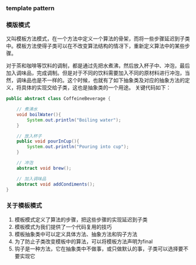 ### template pattern
### 模版模式

又叫模板方法模式，在一个方法中定义一个算法的骨架，而将一些步骤延迟到子类中。模板方法使得子类可以在不改变算法结构的情冴下，重新定义算法中的某些步骤。

对于茶和咖啡等饮料的调制，都是通过先把水煮沸，然后放入杯子中、冲泡，最后加入调味品，完成调制。但是对于不同的饮料需要加入不同的原材料进行冲泡，当然，调味品也是不一样的。这个时候，也就有了如下抽象类及对应的抽象方法的定义，将具体的实现交给子类，这也是抽象类的一个用途。
关键代码如下：
``` java
public abstract class CoffeineBeverage {

	// 煮沸水
	void boilWater(){
		System.out.println("Boiling water");
	}

	// 放入杯子
	public void pourInCup(){
		System.out.println("Pouring into cup");
	}

	// 冲泡
	abstract void brew();

	// 加入调味品
	abstract void addCondiments();
}
```

### 关于模板模式
1. 模板模式定义了算法的步骤，把这些步骤的实现延迟到子类
2. 模板模式为我们提供了一个代码复用的技巧
3. 模板抽象类中可以定义具体方法、抽象方法和钩子方法
4. 为了防止子类改变模板中的算法，可以将模板方法声明为final
5. 钩子是一种方法，它在抽象类中不做事，或只做默认的事，子类可以选择要不要实现它